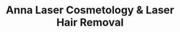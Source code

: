 ---
title: "Anna Laser Cosmetology & Laser Hair Removal"
url: /brooklyn/anna-laser-cosmetology-und-laser-hair-removal/
shop: Kosmetik
---